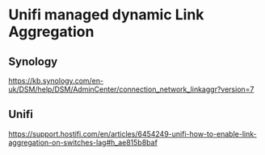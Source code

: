 # Unifi managed dynamic Link Aggregation

## Synology
https://kb.synology.com/en-uk/DSM/help/DSM/AdminCenter/connection_network_linkaggr?version=7

## Unifi
https://support.hostifi.com/en/articles/6454249-unifi-how-to-enable-link-aggregation-on-switches-lag#h_ae815b8baf